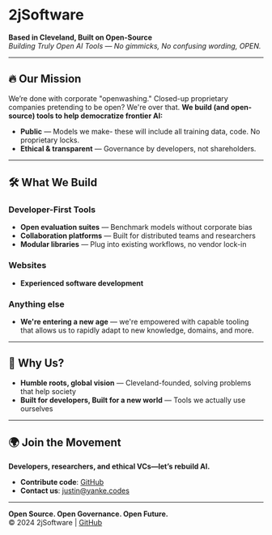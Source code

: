 # 2jSoftware  
**Based in Cleveland, Built on Open-Source**  
*Building Truly Open AI Tools — No gimmicks, No confusing wording, OPEN.*  

---

## 🔥 Our Mission  
We’re done with corporate "openwashing." Closed-up proprietary companies pretending to be open? We're over that. 
**We build (and open-source) tools to help democratize frontier AI:**
- **Public** — Models we make- these will include all training data, code. No proprietary locks.
- **Ethical & transparent** — Governance by developers, not shareholders.

---

## 🛠 What We Build  

### Developer-First Tools  
- **Open evaluation suites** — Benchmark models without corporate bias  
- **Collaboration platforms** — Built for distributed teams and researchers  
- **Modular libraries** — Plug into existing workflows, no vendor lock-in

### Websites
- **Experienced software development**

### Anything else
- **We're entering a new age** — we're empowered with capable tooling that allows us to rapidly adapt to new knowledge, domains, and more.

---

## 🤝 Why Us?  

- **Humble roots, global vision** — Cleveland-founded, solving problems that help society
- **Built for developers, Built for a new world** — Tools we actually use ourselves  

---

## 🌍 Join the Movement  

**Developers, researchers, and ethical VCs—let’s rebuild AI.**  

- **Contribute code**: [GitHub](https://github.com/2jsoftware)
- **Contact us**: justin@yanke.codes

---

**Open Source. Open Governance. Open Future.**  
© 2024 2jSoftware | [GitHub](https://github.com/2jsoftware)  
